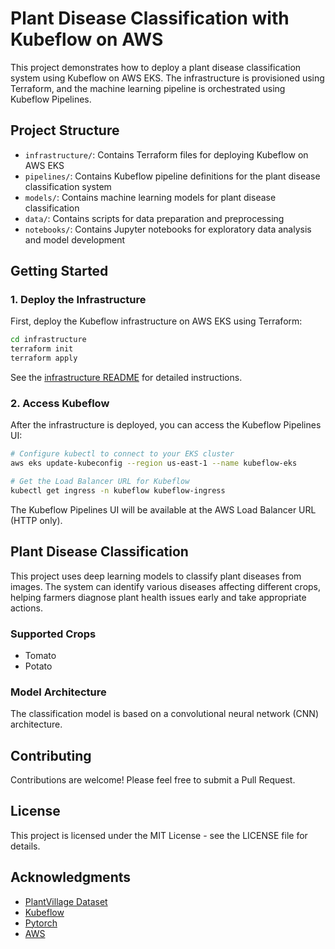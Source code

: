 # Plant Disease Classification with Kubeflow on AWS

This project demonstrates how to deploy a plant disease classification system using Kubeflow on AWS EKS. The infrastructure is provisioned using Terraform, and the machine learning pipeline is orchestrated using Kubeflow Pipelines.

## Project Structure

- `infrastructure/`: Contains Terraform files for deploying Kubeflow on AWS EKS
- `pipelines/`: Contains Kubeflow pipeline definitions for the plant disease classification system
- `models/`: Contains machine learning models for plant disease classification
- `data/`: Contains scripts for data preparation and preprocessing
- `notebooks/`: Contains Jupyter notebooks for exploratory data analysis and model development

## Getting Started

### 1. Deploy the Infrastructure

First, deploy the Kubeflow infrastructure on AWS EKS using Terraform:

```bash
cd infrastructure
terraform init
terraform apply
```

See the [infrastructure README](infrastructure/README.md) for detailed instructions.

### 2. Access Kubeflow

After the infrastructure is deployed, you can access the Kubeflow Pipelines UI:

```bash
# Configure kubectl to connect to your EKS cluster
aws eks update-kubeconfig --region us-east-1 --name kubeflow-eks

# Get the Load Balancer URL for Kubeflow
kubectl get ingress -n kubeflow kubeflow-ingress
```

The Kubeflow Pipelines UI will be available at the AWS Load Balancer URL (HTTP only).

## Plant Disease Classification

This project uses deep learning models to classify plant diseases from images. The system can identify various diseases affecting different crops, helping farmers diagnose plant health issues early and take appropriate actions.

### Supported Crops

- Tomato
- Potato

### Model Architecture

The classification model is based on a convolutional neural network (CNN) architecture.

## Contributing

Contributions are welcome! Please feel free to submit a Pull Request.

## License

This project is licensed under the MIT License - see the LICENSE file for details.

## Acknowledgments

- [PlantVillage Dataset](https://github.com/spMohanty/PlantVillage-Dataset)
- [Kubeflow](https://www.kubeflow.org/)
- [Pytorch](https://www.pytorch.org/)
- [AWS](https://aws.amazon.com/)
